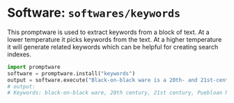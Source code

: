 # Software: `softwares/keywords`

This promptware is used to extract keywords from a block of text. At a lower temperature it picks keywords from the text. At a higher temperature it will generate related keywords which can be helpful for creating search indexes.

```python
import promptware
software = promptware.install("keywords")
output = software.execute("Black-on-black ware is a 20th- and 21st-century pottery tradition developed by the Puebloan Native American ceramic artists in Northern New Mexico. Traditional reduction-fired blackware has been made for centuries by pueblo artists. Black-on-black ware of the past century is produced with a smooth surface, with the designs applied through selective burnishing or the application of refractory slip. Another style involves carving or incising designs and selectively polishing the raised areas. For generations several families from Kha'po Owingeh and P'ohwhóge Owingeh pueblos have been making black-on-black ware with the techniques passed down from matriarch potters. Artists from other pueblos have also produced black-on-black ware. Several contemporary artists have created works honoring the pottery of their ancestors.")
# output:
# Keywords: black-on-black ware, 20th century, 21st century, Puebloan Native American, ceramic artists, Northern New Mexico, reduction-fired blackware, pueblo artists, burnishing/ slip/carving/incising designs/polishing
```